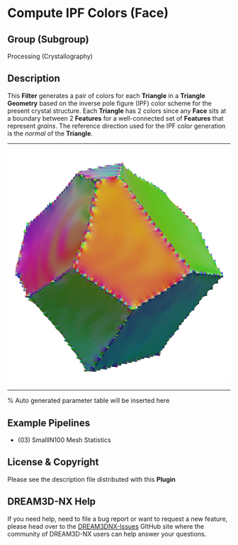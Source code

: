 # Compute IPF Colors (Face)

## Group (Subgroup)

Processing (Crystallography)

## Description

This **Filter** generates a pair of colors for each **Triangle** in a **Triangle Geometry** based on the inverse pole figure (IPF) color scheme for the present crystal structure. Each **Triangle** has 2 colors since any **Face** sits at a boundary between 2 **Features** for a well-connected set of **Features** that represent _grains_. The reference direction used for the IPF color generation is the _normal_ of the **Triangle**.

------------

![Face IPF Coloring](Images/ComputeFaceIPFColoring.png)

------------

% Auto generated parameter table will be inserted here

## Example Pipelines

+ (03) SmallIN100 Mesh Statistics

## License & Copyright

Please see the description file distributed with this **Plugin**

## DREAM3D-NX Help

If you need help, need to file a bug report or want to request a new feature, please head over to the [DREAM3DNX-Issues](https://github.com/BlueQuartzSoftware/DREAM3DNX-Issues/discussions) GItHub site where the community of DREAM3D-NX users can help answer your questions.
